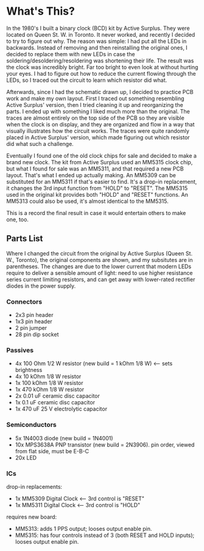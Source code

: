 # What's This?

In the 1980's I built a binary clock (BCD) kit by Active Surplus.  They were located on Queen St. W. in Toronto.  It never worked, and recently I decided to try to figure out why.  The reason was simple:  I had put all the LEDs in backwards.  Instead of removing and then reinstalling the original ones, I decided to replace them with new LEDs in case the soldering/desoldering/resoldering was shortening their life.  The result was the clock was incredibly bright.  Far too bright to even look at without hurting your eyes.  I had to figure out how to reduce the current flowing through the LEDs, so I traced out the circuit to learn which resistor did what.

Afterwards, since I had the schematic drawn up, I decided to practice PCB work and make my own layout.  First I traced out something resembling Active Surplus' version, then I tried cleaning it up and reorganizing the parts.  I ended up with something I liked much more than the original.  The traces are almost entirely on the top side of the PCB so they are visible when the clock is on display, and they are organized and flow in a way that visually illustrates how the circuit works.  The traces were quite randomly placed in Active Surplus' version, which made figuring out which resistor did what such a challenge.

Eventually I found one of the old clock chips for sale and decided to make a brand new clock.  The kit from Active Surplus used an MM5315 clock chip, but what I found for sale was an MM5311, and that required a new PCB layout.  That's what I ended up actually making.  An MM5309 can be substituted for an MM5311 if that's easier to find.  It's a drop-in replacement, it changes the 3rd input function from "HOLD" to "RESET".  The MM5315 used in the original kit provides both "HOLD" and "RESET" functions.  An MM5313 could also be used, it's almost identical to the MM5315.

This is a record the final result in case it would entertain others to make one, too.

## Parts List

Where I changed the circuit from the original by Active Surplus (Queen St. W., Toronto), the original components are shown, and my subsitutes are in parentheses.  The changes are due to the lower current that modern LEDs require to deliver a sensible amount of light:  need to use higher resistance series current limiting resistors, and can get away with lower-rated rectifier diodes in the power supply.

### Connectors

- 2x3 pin header
- 1x3 pin header
- 2 pin jumper
- 28 pin dip socket

### Passives

- 4x 100 Ohm 1/2 W resistor (new build = 1 kOhm 1/8 W)	<-- sets brightness
- 4x 10 kOhm 1/8 W resistor
- 1x 100 kOhm 1/8 W resistor
- 1x 470 kOhm 1/8 W resistor
- 2x 0.01 uF ceramic disc capacitor
- 1x 0.1 uF ceramic disc capacitor
- 1x 470 uF 25 V electrolytic capacitor

### Semiconductors

- 5x 1N4003 diode (new build = 1N4001)
- 10x MPS3638A PNP transistor (new build = 2N3906).  pin order, viewed from flat side, must be E-B-C
- 20x LED

### ICs

drop-in replacements:
- 1x MM5309 Digital Clock		<-- 3rd control is "RESET"
- 1x MM5311 Digital Clock		<-- 3rd control is "HOLD"

requires new board:
- MM5313:  adds 1 PPS output;  looses output enable pin.
- MM5315:  has four controls instead of 3 (both RESET and HOLD inputs);  looses
output enable pin.
